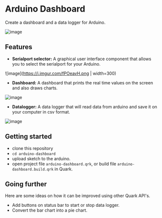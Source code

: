 # Arduino Dashboard
Create a dashboard and a data logger for Arduino.

![image](https://i.imgur.com/vnvEMNx.gif)

## Features
- __Serialport selector:__ A graphical user interface component that allows you to select the serialport for your Arduino.

![image](https://i.imgur.com/fPOeavH.png | width=300)

- __Dashboard:__ A dashboard that prints the real time values on the screen and also draws charts.

![image](https://i.imgur.com/GuQHONO.png)

- __Datalogger:__ A data logger that will read data from arduino and save it on your computer in csv format.

![image](https://i.imgur.com/a7a4CmV.png)

## Getting started

- clone this repository
- `cd arduino-dashboard`
- upload sketch to the arduino.
- open project file `arduino-dashboard.qrk`, or build file `arduino-dashboard.build.qrk` in Quark.

## Going further

Here are some ideas on how it can be improved using other Quark API's.

- Add buttons on status bar to start or stop data logger.
- Convert the bar chart into a pie chart.